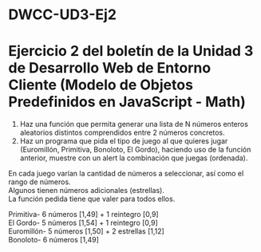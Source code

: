 # DWCC-UD3-Ej2
<h1>Ejercicio 2 del boletín de la Unidad 3 de Desarrollo Web de Entorno Cliente (Modelo de Objetos Predefinidos en JavaScript - Math)</h1>
<ol>
  <li>Haz una función que permita generar una lista de N números enteros aleatorios distintos comprendidos entre 2 números concretos.</li>
  <li>Haz un programa que pida el tipo de juego al que quieres jugar (Euromillón, Primitiva, Bonoloto, El Gordo), haciendo uso de la función anterior, muestre con un alert la combinación que juegas (ordenada).</li>
</ol>
<p>En cada juego varían la cantidad de números a seleccionar, así como el rango de números.<br/>Algunos tienen números adicionales (estrellas).<br/>La función pedida tiene que valer para todos ellos.</p>
<p>Primitiva- 6 números [1,49] + 1 reintegro [0,9]<br/>El Gordo- 5 números [1,54] + 1 reintegro [0,9]<br/>Euromillón- 5 números [1,50] + 2 estrellas [1,12]<br/>Bonoloto- 6 números [1,49]</p>
